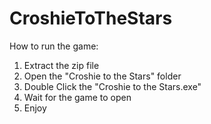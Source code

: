 # CroshieToTheStars
How to run the game:
1. Extract the zip file
2. Open the "Croshie to the Stars" folder
3. Double Click the "Croshie to the Stars.exe"
4. Wait for the game to open
5. Enjoy

